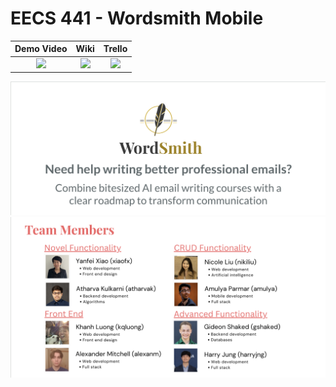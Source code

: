 # EECS 441 - Wordsmith Mobile

| Demo Video |  Wiki |  Trello  |
|:-----:|:-----:|:--------:|
|[<img src="https://eecs441.eecs.umich.edu/img/admin/video.png">][demo_page]|[<img src="https://eecs441.eecs.umich.edu/img/admin/wiki.png">][wiki_page]|[<img src="https://eecs441.eecs.umich.edu/img/admin/trello.png">][process_page]|

![poster](./poster.png)
![team](./team.png)


[demo_page]: https://youtu.be/SOMgoDBU5QQ
[wiki_page]: https://github.com/HostYourVoice/Skilt/wiki
[process_page]: https://trello.com/b/0lL1Fs4H/wordsmith
